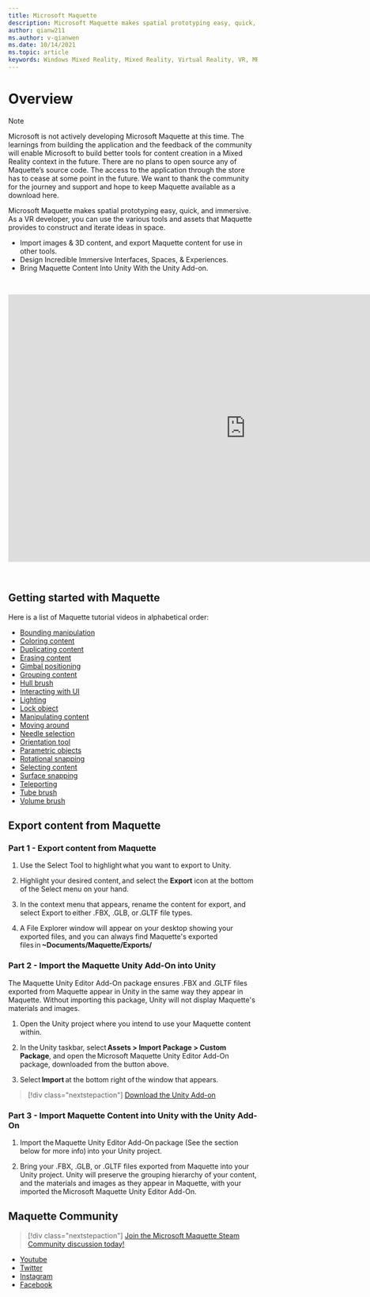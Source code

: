 ```yaml
---
title: Microsoft Maquette 
description: Microsoft Maquette makes spatial prototyping easy, quick, and immersive. Maquette provides VR developers with various tools & assets to construct & iterate ideas in space.
author: qianw211
ms.author: v-qianwen
ms.date: 10/14/2021
ms.topic: article
keywords: Windows Mixed Reality, Mixed Reality, Virtual Reality, VR, MR, get started, setup, Mixed Reality Portal, Maquette
---
```


# Overview

>[!Note]
>Microsoft is not actively developing Microsoft Maquette at this time. The learnings from building the application and the feedback of the community will enable Microsoft to build better tools for content creation in a Mixed Reality context in the future. There are no plans to open source any of Maquette’s source code. The access to the application through the store has to cease at some point in the future. We want to thank the community for the journey and support and hope to keep Maquette available as a download here.

Microsoft Maquette makes spatial prototyping easy, quick, and immersive. As a VR developer, you can use the various tools and assets that Maquette provides to construct and iterate ideas in space. 

- Import images & 3D content, and export Maquette content for use in other tools. 
- Design Incredible Immersive Interfaces, Spaces, & Experiences. 
- Bring Maquette Content Into Unity With the Unity Add-on. 

&nbsp;  

<iframe src="https://channel9.msdn.com/Shows/Docs-Mixed-Reality/Maquette-Teaser/player" width="960" height="540" allowFullScreen frameBorder="0" title="Maquette Teaser - Microsoft Channel 9 Video"></iframe>

&nbsp;  

## Getting started with Maquette 

Here is a list of Maquette tutorial videos in alphabetical order:

* [Bounding manipulation](https://channel9.msdn.com/Shows/Docs-Mixed-Reality/Maquette-Bounding-Manipulation)
* [Coloring content](https://channel9.msdn.com/Shows/Docs-Mixed-Reality/Maquette-Coloring-Content)
* [Duplicating content](https://channel9.msdn.com/Shows/Docs-Mixed-Reality/Maquette-Duplicating-Content)
* [Erasing content](https://channel9.msdn.com/Shows/Docs-Mixed-Reality/Maquette-Erasing-Content)
* [Gimbal positioning](https://channel9.msdn.com/Shows/Docs-Mixed-Reality/Maquette-Gimbal)
* [Grouping content](https://channel9.msdn.com/Shows/Docs-Mixed-Reality/Maquette-Grouping-Content)
* [Hull brush](https://channel9.msdn.com/Shows/Docs-Mixed-Reality/Maquette-Hull-Brush)
* [Interacting with UI](https://channel9.msdn.com/Shows/Docs-Mixed-Reality/Maquette-Hand-UI) 
* [Lighting](https://channel9.msdn.com/Shows/Docs-Mixed-Reality/Maquette-Lighting)
* [Lock object](https://channel9.msdn.com/Shows/Docs-Mixed-Reality/Maquette-Lock-Object)
* [Manipulating content](https://channel9.msdn.com/Shows/Docs-Mixed-Reality/Maquette-Object-Manipulation)
* [Moving around](https://channel9.msdn.com/Shows/Docs-Mixed-Reality/Maquette-Swimming)
* [Needle selection](https://channel9.msdn.com/Shows/Docs-Mixed-Reality/Maquette-Needle-Selection)
* [Orientation tool](https://channel9.msdn.com/Shows/Docs-Mixed-Reality/Maquette-Orientation-Tool)
* [Parametric objects](https://channel9.msdn.com/Shows/Docs-Mixed-Reality/Maquette-Parametric-Objects)
* [Rotational snapping](https://channel9.msdn.com/Shows/Docs-Mixed-Reality/Maquette-Rotational-Snapping)
* [Selecting content](https://channel9.msdn.com/Shows/Docs-Mixed-Reality/Maquette-Selecting-Content)
* [Surface snapping](https://channel9.msdn.com/Shows/Docs-Mixed-Reality/Maquette-Surface-Snapping)
* [Teleporting](https://channel9.msdn.com/Shows/Docs-Mixed-Reality/Maquette-Teleporting)
* [Tube brush](https://channel9.msdn.com/Shows/Docs-Mixed-Reality/Maquette-Tube-Brush)
* [Volume brush](https://channel9.msdn.com/Shows/Docs-Mixed-Reality/Maquette-Volume-Brush)

## Export content from Maquette

### Part 1 - Export content from Maquette

1. Use the Select Tool to highlight what you want to export to Unity. 

1. Highlight your desired content, and select the **Export** icon at the bottom of the Select menu on your hand. 

1. In the context menu that appears, rename the content for export, and select Export to either .FBX, .GLB, or .GLTF file types. 

1. A File Explorer window will appear on your desktop showing your exported files, and you can always find Maquette's exported files in **~Documents/Maquette/Exports/**

### Part 2 - Import the Maquette Unity Add-On into Unity

The Maquette Unity Editor Add-On package ensures .FBX and .GLTF files exported from Maquette appear in Unity in the same way they appear in Maquette. Without importing this package, Unity will not display Maquette's materials and images. 

1. Open the Unity project where you intend to use your Maquette content within. 

1. In the Unity taskbar, select **Assets > Import Package > Custom Package**, and open the Microsoft Maquette Unity Editor Add-On package, downloaded from the button above. 

1. Select **Import** at the bottom right of the window that appears. 

>[!div class="nextstepaction"] 
>[Download the Unity Add-on](https://www.maquette.ms/asset/MaquetteUnityEditorAddon.unitypackage) 

### Part 3 - Import Maquette Content into Unity with the Unity Add-On 

1. Import the Maquette Unity Editor Add-On package (See the section below for more info) into your Unity project. 

1. Bring your .FBX, .GLB, or .GLTF files exported from Maquette into your Unity project. Unity will preserve the grouping hierarchy of your content, and the materials and images as they appear in Maquette, with your imported the Microsoft Maquette Unity Editor Add-On. 

## Maquette Community 

>[!div class="nextstepaction"] 
>[Join the Microsoft Maquette Steam Community discussion today!](https://steamcommunity.com/app/967490/discussions/)

* [Youtube](https://www.youtube.com/channel/UC3LL920zxSo16CmmmVCntxw)
* [Twitter](https://twitter.com/MadeInMaquette)
* [Instagram](https://www.instagram.com/microsoftmaquette/)
* [Facebook](https://www.facebook.com/MicrosoftMaquette/)